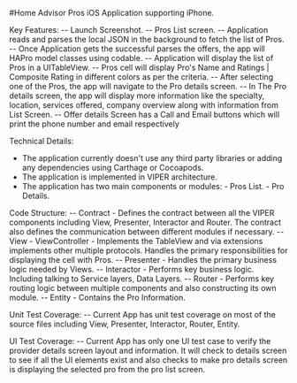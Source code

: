 #Home Advisor Pros iOS Application supporting iPhone.

Key Features:
--  Launch Screenshot.
--  Pros List screen.
--  Application reads and parses the local JSON in the background to fetch the list of Pros.
--  Once Application gets the successful parses the offers, the app will HAPro model classes using codable.
--  Application will display the list of Pros in a UITableView.
--  Pros cell will display Pro's Name and Ratings | Composite Rating in different colors as per the criteria.
--  After selecting one of the Pros, the app will navigate to the Pro details screen.
        -- In The Pro details screen, the app will display more information like the specialty, location, services offered, company overview along with information from List Screen.
        --  Offer details Screen has a Call and Email buttons which will print the phone number and email respectively

Technical Details:
- The application currently doesn't use any third party libraries or adding any dependencies using Carthage or Cocoapods.
- The application is implemented in VIPER architecture.
- The application has two main components or modules:
      - Pros List.
      - Pro Details.


Code Structure:
-- Contract   - Defines the contract between all the VIPER components including View, Presenter, Interactor and Router. The contract also defines the communication between different modules if necessary.
-- View       - ViewController - Implements the TableView and via extensions implements other multiple protocols. Handles the primary responsibilities for displaying the cell with Pros.
-- Presenter  - Handles the primary business logic needed by Views.
-- Interactor - Performs key business logic. Including talking to Service layers, Data Layers.
-- Router     - Performs key routing logic between multiple components and also constructing its own module.
-- Entity     - Contains the Pro Information.

Unit Test Coverage:
-- Current App has unit test coverage on most of the source files including View, Presenter, Interactor, Router, Entity.

UI Test Coverage:
 -- Current App has only one UI test case to verify the provider details screen layout and information. It will check to details screen to see if all the UI elements exist and also checks to make pro details screen is displaying the selected pro from the pro list screen.
